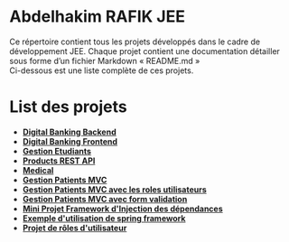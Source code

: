 # Abdelhakim RAFIK JEE
Ce répertoire contient tous les projets développés dans le cadre de développement JEE. Chaque projet contient une documentation détailler sous forme d’un fichier Markdown « README.md »  
Ci-dessous est une liste complète de ces projets.

# List des projets

* [**Digital Banking Backend**](DigitalBank/Backend)
* [**Digital Banking Frontend**](DigitalBank/Frontend)
* [**Gestion Etudiants**](GestionEtudiants)
* [**Products REST API**](ProductRest)
* [**Medical**](medical)
* [**Gestion Patients MVC**](PatientMVC)
* [**Gestion Patients MVC avec les roles utilisateurs**](patient_mvc_with_user_role)
* [**Gestion Patients MVC avec form validation**](patient_mvc_with_validation)
* [**Mini Projet Framework d'Injection des dépendances**](ra-spring)
* [**Exemple d'utilisation de spring framework**](spring-test)
* [**Projet de rôles d'utilisateur**](user-roles)

